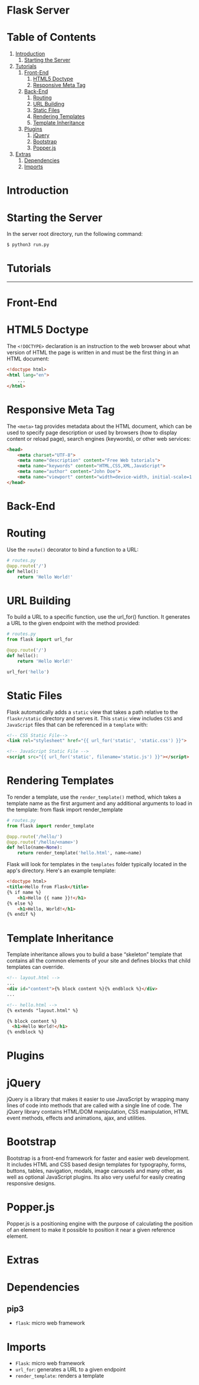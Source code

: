 # **Flask Server**

# **Table of Contents**

1. [Introduction](#introduction)
    1. [Starting the Server](#starting-the-server)
2. [Tutorials](#tutorials)
    1. [Front-End](#front-end)
        1. [HTML5 Doctype](#html5-doctype)
        2. [Responsive Meta Tag](#responsive-meta-tag)
    2. [Back-End](#back-end)
        1. [Routing](#routing)
        2. [URL Building](#url-building)
        3. [Static Files](#static-files)
        4. [Rendering Templates](#rendering-templates)
        5. [Template Inheritance](#template-inheritance)
    3. [Plugins](#plugins)
        1. [jQuery](#jquery)
        2. [Bootstrap](#bootstrap)
        3. [Popper.js](#popper.js)
3. [Extras](#extras)
    1. [Dependencies](#dependencies)
    2. [Imports](#imports)
    

# **Introduction**

# Starting the Server
In the server root directory, run the following command:
```bash
$ python3 run.py
```


# **Tutorials**
---

# **Front-End**

# HTML5 Doctype
The `<!DOCTYPE>` declaration is an instruction to the web browser about what
version of HTML the page is written in and must be the first thing in an HTML
document:
```html
<!doctype html>
<html lang="en">
    ...
</html>
```

# Responsive Meta Tag
The `<meta>` tag provides metadata about the HTML document, which can be used to
specify page description or used by browsers (how to display content or reload
page), search engines (keywords), or other web services:
```html
<head>
    <meta charset="UTF-8">
    <meta name="description" content="Free Web tutorials">
    <meta name="keywords" content="HTML,CSS,XML,JavaScript">
    <meta name="author" content="John Doe">
    <meta name="viewport" content="width=device-width, initial-scale=1.0">
</head>
```

# **Back-End**

# Routing
Use the `route()` decorator to bind a function to a URL:
```python
# routes.py
@app.route('/')
def hello():
    return 'Hello World!'
```

# URL Building
To build a URL to a specific function, use the url_for() function. It generates
a URL to the given endpoint with the method provided:
```python
# routes.py
from flask import url_for

@app.route('/')
def hello():
    return 'Hello World!'
```
```python
url_for('hello')
```

# Static Files
Flask automatically adds a `static` view that takes a path relative to the
`flaskr/static` directory and serves it. This `static` view includes `CSS` and
`JavaScript` files that can be referenced in a `template` with:
```html
<!-- CSS Static File-->
<link rel="stylesheet" href="{{ url_for('static', 'static.css') }}">

<!-- JavaScript Static File -->
<script src="{{ url_for('static', filename='static.js') }}"></script>
```

# Rendering Templates
To render a template, use the `render_template()` method, which takes a template
name as the first argument and any additional arguments to load in the template:
from flask import render_template
```python
# routes.py
from flask import render_template

@app.route('/hello/')
@app.route('/hello/<name>')
def hello(name=None):
    return render_template('hello.html', name=name)
```
Flask will look for templates in the `templates` folder typically located in the
app's directory. Here's an example template:
```html
<!doctype html>
<title>Hello from Flask</title>
{% if name %}
    <h1>Hello {{ name }}!</h1>
{% else %}
    <h1>Hello, World!</h1>
{% endif %}
```

# Template Inheritance
Template inheritance allows you to build a base “skeleton” template that
contains all the common elements of your site and defines blocks that child
templates can override.
```html
<!-- layout.html -->
...
<div id="content">{% block content %}{% endblock %}</div>
...
```
```html
<!-- hello.html -->
{% extends "layout.html" %}

{% block content %}
  <h1>Hello World!</h1>
{% endblock %}
```

# **Plugins**

# jQuery
jQuery is a library that makes it easier to use JavaScript by wrapping many
lines of code into methods that are called with a single line of code. The
jQuery library contains HTML/DOM manipulation, CSS manipulation, HTML event
methods, effects and animations, ajax, and utilities.

# Bootstrap
Bootstrap is a front-end framework for faster and easier web development. It
includes HTML and CSS based design templates for typography, forms, buttons,
tables, navigation, modals, image carousels and many other, as well as optional
JavaScript plugins. Its also very useful for easily creating responsive designs.

# Popper.js
Popper.js is a positioning engine with the purpose of calculating the position
of an element to make it possible to position it near a given reference element.

# **Extras**

# Dependencies

## pip3
* `flask`: micro web framework

# Imports
* `Flask`: micro web framework
* `url_for`: generates a URL to a given endpoint
* `render_template`: renders a template